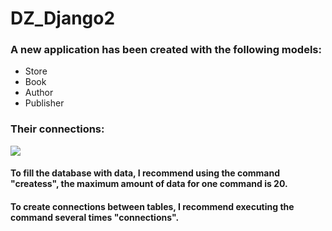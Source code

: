 # DZ_Django2
### A new application has been created with the following models:
- Store
- Book
- Author
- Publisher

### Their connections:

![](/home/kirtsun/PycharmProjects/DZ_Django2/my_project_subsystem.png)


#### To fill the database with data, I recommend using the command "createss", the maximum amount of data for one command is 20.
#### To create connections between tables, I recommend executing the command several times "connections".


